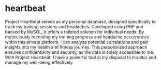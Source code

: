 # heartbeat
Project Heartbeat serves as my personal database, designed specifically to track my training sessions and headaches. 
Developed using PHP and backed by MySQL, it offers a tailored solution for individual needs. 
By meticulously recording my training progress and headache occurrences within this private platform, I can analyze potential correlations and gain insights into my health and fitness journey. 
This personalized approach ensures confidentiality and security, as the data is solely accessible to me. 
With Project Heartbeat, I have a powerful tool at my disposal to monitor and manage my well-being effectively.
